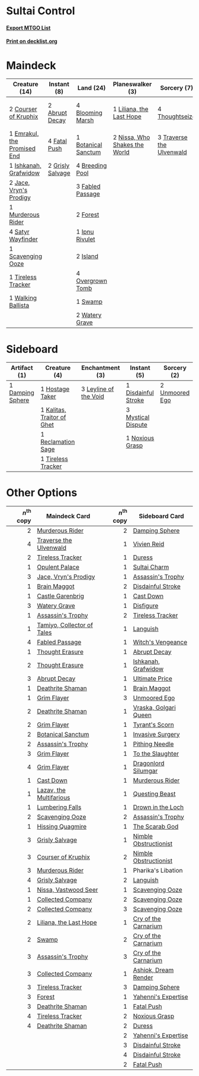 # Sultai Control

#### [Export MTGO List](../collection/Sultai%20Control/Sultai%20Control.txt)
#### [Print on decklist.org](http://decklist.org/?deckmain=2%09Abrupt%20Decay%0A4%09Blooming%20Marsh%0A1%09Botanical%20Sanctum%0A4%09Breeding%20Pool%0A2%09Courser%20of%20Kruphix%0A1%09Emrakul,%20the%20Promised%20End%0A3%09Fabled%20Passage%0A4%09Fatal%20Push%0A2%09Forest%0A2%09Grisly%20Salvage%0A1%09Ipnu%20Rivulet%0A1%09Ishkanah,%20Grafwidow%0A2%09Island%0A2%09Jace,%20Vryn's%20Prodigy%0A1%09Liliana,%20the%20Last%20Hope%0A1%09Murderous%20Rider%0A2%09Nissa,%20Who%20Shakes%20the%20World%0A4%09Overgrown%20Tomb%0A4%09Satyr%20Wayfinder%0A1%09Scavenging%20Ooze%0A1%09Swamp%0A4%09Thoughtseize%0A1%09Tireless%20Tracker%0A3%09Traverse%20the%20Ulvenwald%0A4%09Uro,%20Titan%20of%20Nature's%20Wrath%0A1%09Walking%20Ballista%0A2%09Watery%20Grave&deckside=1%09Damping%20Sphere%0A1%09Disdainful%20Stroke%0A1%09Hostage%20Taker%0A1%09Kalitas,%20Traitor%20of%20Ghet%0A3%09Leyline%20of%20the%20Void%0A3%09Mystical%20Dispute%0A1%09Noxious%20Grasp%0A1%09Reclamation%20Sage%0A1%09Tireless%20Tracker%0A2%09Unmoored%20Ego)
# Maindeck

|                                            Creature (14)                                             |                                        Instant (8)                                        |                                          Land (24)                                           |                                            Planeswalker (3)                                            |                                            Sorcery (7)                                            |         Unknown (4)          |
|------------------------------------------------------------------------------------------------------|-------------------------------------------------------------------------------------------|----------------------------------------------------------------------------------------------|--------------------------------------------------------------------------------------------------------|---------------------------------------------------------------------------------------------------|------------------------------|
|2 [Courser of Kruphix](http://gatherer.wizards.com/Pages/Card/Details.aspx?multiverseid=442153)       |2 [Abrupt Decay](http://gatherer.wizards.com/Pages/Card/Details.aspx?multiverseid=456061)  |4 [Blooming Marsh](http://gatherer.wizards.com/Pages/Card/Details.aspx?multiverseid=417816)   |1 [Liliana, the Last Hope](http://gatherer.wizards.com/Pages/Card/Details.aspx?multiverseid=414388)     |4 [Thoughtseize](http://gatherer.wizards.com/Pages/Card/Details.aspx?multiverseid=438676)          |4 Uro, Titan of Nature's Wrath|
|1 [Emrakul, the Promised End](http://gatherer.wizards.com/Pages/Card/Details.aspx?multiverseid=414295)|4 [Fatal Push](http://gatherer.wizards.com/Pages/Card/Details.aspx?multiverseid=423724)    |1 [Botanical Sanctum](http://gatherer.wizards.com/Pages/Card/Details.aspx?multiverseid=417817)|2 [Nissa, Who Shakes the World](http://gatherer.wizards.com/Pages/Card/Details.aspx?multiverseid=461096)|3 [Traverse the Ulvenwald](http://gatherer.wizards.com/Pages/Card/Details.aspx?multiverseid=409998)|                              |
|1 [Ishkanah, Grafwidow](http://gatherer.wizards.com/Pages/Card/Details.aspx?multiverseid=414463)      |2 [Grisly Salvage](http://gatherer.wizards.com/Pages/Card/Details.aspx?multiverseid=405253)|4 [Breeding Pool](http://gatherer.wizards.com/Pages/Card/Details.aspx?multiverseid=97088)     |                                                                                                        |                                                                                                   |                              |
|2 [Jace, Vryn's Prodigy](http://gatherer.wizards.com/Pages/Card/Details.aspx?multiverseid=398434)     |                                                                                           |3 [Fabled Passage](http://gatherer.wizards.com/Pages/Card/Details.aspx?multiverseid=473206)   |                                                                                                        |                                                                                                   |                              |
|1 [Murderous Rider](http://gatherer.wizards.com/Pages/Card/Details.aspx?multiverseid=473059)          |                                                                                           |2 [Forest](http://gatherer.wizards.com/Pages/Card/Details.aspx?multiverseid=439860)           |                                                                                                        |                                                                                                   |                              |
|4 [Satyr Wayfinder](http://gatherer.wizards.com/Pages/Card/Details.aspx?multiverseid=378508)          |                                                                                           |1 [Ipnu Rivulet](http://gatherer.wizards.com/Pages/Card/Details.aspx?multiverseid=430869)     |                                                                                                        |                                                                                                   |                              |
|1 [Scavenging Ooze](http://gatherer.wizards.com/Pages/Card/Details.aspx?multiverseid=420783)          |                                                                                           |2 [Island](http://gatherer.wizards.com/Pages/Card/Details.aspx?multiverseid=439857)           |                                                                                                        |                                                                                                   |                              |
|1 [Tireless Tracker](http://gatherer.wizards.com/Pages/Card/Details.aspx?multiverseid=409997)         |                                                                                           |4 [Overgrown Tomb](http://gatherer.wizards.com/Pages/Card/Details.aspx?multiverseid=405103)   |                                                                                                        |                                                                                                   |                              |
|1 [Walking Ballista](http://gatherer.wizards.com/Pages/Card/Details.aspx?multiverseid=423848)         |                                                                                           |1 [Swamp](http://gatherer.wizards.com/Pages/Card/Details.aspx?multiverseid=439858)            |                                                                                                        |                                                                                                   |                              |
|                                                                                                      |                                                                                           |2 [Watery Grave](http://gatherer.wizards.com/Pages/Card/Details.aspx?multiverseid=405114)     |                                                                                                        |                                                                                                   |                              |


# Sideboard

|                                       Artifact (1)                                        |                                            Creature (4)                                             |                                        Enchantment (3)                                         |                                         Instant (5)                                          |                                       Sorcery (2)                                       |
|-------------------------------------------------------------------------------------------|-----------------------------------------------------------------------------------------------------|------------------------------------------------------------------------------------------------|----------------------------------------------------------------------------------------------|-----------------------------------------------------------------------------------------|
|1 [Damping Sphere](http://gatherer.wizards.com/Pages/Card/Details.aspx?multiverseid=443101)|1 [Hostage Taker](http://gatherer.wizards.com/Pages/Card/Details.aspx?multiverseid=435379)           |3 [Leyline of the Void](http://gatherer.wizards.com/Pages/Card/Details.aspx?multiverseid=107682)|1 [Disdainful Stroke](http://gatherer.wizards.com/Pages/Card/Details.aspx?multiverseid=420705)|2 [Unmoored Ego](http://gatherer.wizards.com/Pages/Card/Details.aspx?multiverseid=452962)|
|                                                                                           |1 [Kalitas, Traitor of Ghet](http://gatherer.wizards.com/Pages/Card/Details.aspx?multiverseid=407596)|                                                                                                |3 [Mystical Dispute](http://gatherer.wizards.com/Pages/Card/Details.aspx?multiverseid=473020) |                                                                                         |
|                                                                                           |1 [Reclamation Sage](http://gatherer.wizards.com/Pages/Card/Details.aspx?multiverseid=389651)        |                                                                                                |1 [Noxious Grasp](http://gatherer.wizards.com/Pages/Card/Details.aspx?multiverseid=466864)    |                                                                                         |
|                                                                                           |1 [Tireless Tracker](http://gatherer.wizards.com/Pages/Card/Details.aspx?multiverseid=409997)        |                                                                                                |                                                                                              |                                                                                         |


# Other Options

|*n*<sup>th</sup> copy|                                            Maindeck Card                                            |*n*<sup>th</sup> copy|                                         Sideboard Card                                         |
|--------------------:|-----------------------------------------------------------------------------------------------------|--------------------:|------------------------------------------------------------------------------------------------|
|                    2|[Murderous Rider](http://gatherer.wizards.com/Pages/Card/Details.aspx?multiverseid=473059)           |                    2|[Damping Sphere](http://gatherer.wizards.com/Pages/Card/Details.aspx?multiverseid=443101)       |
|                    4|[Traverse the Ulvenwald](http://gatherer.wizards.com/Pages/Card/Details.aspx?multiverseid=409998)    |                    1|[Vivien Reid](http://gatherer.wizards.com/Pages/Card/Details.aspx?multiverseid=447344)          |
|                    2|[Tireless Tracker](http://gatherer.wizards.com/Pages/Card/Details.aspx?multiverseid=409997)          |                    1|[Duress](http://gatherer.wizards.com/Pages/Card/Details.aspx?multiverseid=14557)                |
|                    1|[Opulent Palace](http://gatherer.wizards.com/Pages/Card/Details.aspx?multiverseid=420930)            |                    1|[Sultai Charm](http://gatherer.wizards.com/Pages/Card/Details.aspx?multiverseid=386676)         |
|                    3|[Jace, Vryn's Prodigy](http://gatherer.wizards.com/Pages/Card/Details.aspx?multiverseid=398434)      |                    1|[Assassin's Trophy](http://gatherer.wizards.com/Pages/Card/Details.aspx?multiverseid=452902)    |
|                    1|[Brain Maggot](http://gatherer.wizards.com/Pages/Card/Details.aspx?multiverseid=380382)              |                    2|[Disdainful Stroke](http://gatherer.wizards.com/Pages/Card/Details.aspx?multiverseid=420705)    |
|                    1|[Castle Garenbrig](http://gatherer.wizards.com/Pages/Card/Details.aspx?multiverseid=473202)          |                    1|[Cast Down](http://gatherer.wizards.com/Pages/Card/Details.aspx?multiverseid=442969)            |
|                    3|[Watery Grave](http://gatherer.wizards.com/Pages/Card/Details.aspx?multiverseid=405114)              |                    1|[Disfigure](http://gatherer.wizards.com/Pages/Card/Details.aspx?multiverseid=442076)            |
|                    1|[Assassin's Trophy](http://gatherer.wizards.com/Pages/Card/Details.aspx?multiverseid=452902)         |                    2|[Tireless Tracker](http://gatherer.wizards.com/Pages/Card/Details.aspx?multiverseid=409997)     |
|                    1|[Tamiyo, Collector of Tales](http://gatherer.wizards.com/Pages/Card/Details.aspx?multiverseid=461147)|                    1|[Languish](http://gatherer.wizards.com/Pages/Card/Details.aspx?multiverseid=420731)             |
|                    4|[Fabled Passage](http://gatherer.wizards.com/Pages/Card/Details.aspx?multiverseid=473206)            |                    1|[Witch's Vengeance](http://gatherer.wizards.com/Pages/Card/Details.aspx?multiverseid=473073)    |
|                    1|[Thought Erasure](http://gatherer.wizards.com/Pages/Card/Details.aspx?multiverseid=452956)           |                    1|[Abrupt Decay](http://gatherer.wizards.com/Pages/Card/Details.aspx?multiverseid=456061)         |
|                    2|[Thought Erasure](http://gatherer.wizards.com/Pages/Card/Details.aspx?multiverseid=452956)           |                    1|[Ishkanah, Grafwidow](http://gatherer.wizards.com/Pages/Card/Details.aspx?multiverseid=414463)  |
|                    3|[Abrupt Decay](http://gatherer.wizards.com/Pages/Card/Details.aspx?multiverseid=456061)              |                    1|[Ultimate Price](http://gatherer.wizards.com/Pages/Card/Details.aspx?multiverseid=394735)       |
|                    1|[Deathrite Shaman](http://gatherer.wizards.com/Pages/Card/Details.aspx?multiverseid=413757)          |                    1|[Brain Maggot](http://gatherer.wizards.com/Pages/Card/Details.aspx?multiverseid=380382)         |
|                    1|[Grim Flayer](http://gatherer.wizards.com/Pages/Card/Details.aspx?multiverseid=414489)               |                    3|[Unmoored Ego](http://gatherer.wizards.com/Pages/Card/Details.aspx?multiverseid=452962)         |
|                    2|[Deathrite Shaman](http://gatherer.wizards.com/Pages/Card/Details.aspx?multiverseid=413757)          |                    1|[Vraska, Golgari Queen](http://gatherer.wizards.com/Pages/Card/Details.aspx?multiverseid=452963)|
|                    2|[Grim Flayer](http://gatherer.wizards.com/Pages/Card/Details.aspx?multiverseid=414489)               |                    1|[Tyrant's Scorn](http://gatherer.wizards.com/Pages/Card/Details.aspx?multiverseid=461152)       |
|                    2|[Botanical Sanctum](http://gatherer.wizards.com/Pages/Card/Details.aspx?multiverseid=417817)         |                    1|[Invasive Surgery](http://gatherer.wizards.com/Pages/Card/Details.aspx?multiverseid=409811)     |
|                    2|[Assassin's Trophy](http://gatherer.wizards.com/Pages/Card/Details.aspx?multiverseid=452902)         |                    1|[Pithing Needle](http://gatherer.wizards.com/Pages/Card/Details.aspx?multiverseid=129526)       |
|                    3|[Grim Flayer](http://gatherer.wizards.com/Pages/Card/Details.aspx?multiverseid=414489)               |                    1|[To the Slaughter](http://gatherer.wizards.com/Pages/Card/Details.aspx?multiverseid=409889)     |
|                    4|[Grim Flayer](http://gatherer.wizards.com/Pages/Card/Details.aspx?multiverseid=414489)               |                    1|[Dragonlord Silumgar](http://gatherer.wizards.com/Pages/Card/Details.aspx?multiverseid=394550)  |
|                    1|[Cast Down](http://gatherer.wizards.com/Pages/Card/Details.aspx?multiverseid=442969)                 |                    1|[Murderous Rider](http://gatherer.wizards.com/Pages/Card/Details.aspx?multiverseid=473059)      |
|                    1|[Lazav, the Multifarious](http://gatherer.wizards.com/Pages/Card/Details.aspx?multiverseid=452934)   |                    1|[Questing Beast](http://gatherer.wizards.com/Pages/Card/Details.aspx?multiverseid=473133)       |
|                    1|[Lumbering Falls](http://gatherer.wizards.com/Pages/Card/Details.aspx?multiverseid=401943)           |                    1|[Drown in the Loch](http://gatherer.wizards.com/Pages/Card/Details.aspx?multiverseid=473150)    |
|                    2|[Scavenging Ooze](http://gatherer.wizards.com/Pages/Card/Details.aspx?multiverseid=420783)           |                    2|[Assassin's Trophy](http://gatherer.wizards.com/Pages/Card/Details.aspx?multiverseid=452902)    |
|                    1|[Hissing Quagmire](http://gatherer.wizards.com/Pages/Card/Details.aspx?multiverseid=407681)          |                    1|[The Scarab God](http://gatherer.wizards.com/Pages/Card/Details.aspx?multiverseid=430834)       |
|                    3|[Grisly Salvage](http://gatherer.wizards.com/Pages/Card/Details.aspx?multiverseid=405253)            |                    1|[Nimble Obstructionist](http://gatherer.wizards.com/Pages/Card/Details.aspx?multiverseid=430729)|
|                    3|[Courser of Kruphix](http://gatherer.wizards.com/Pages/Card/Details.aspx?multiverseid=442153)        |                    2|[Nimble Obstructionist](http://gatherer.wizards.com/Pages/Card/Details.aspx?multiverseid=430729)|
|                    3|[Murderous Rider](http://gatherer.wizards.com/Pages/Card/Details.aspx?multiverseid=473059)           |                    1|Pharika's Libation                                                                              |
|                    4|[Grisly Salvage](http://gatherer.wizards.com/Pages/Card/Details.aspx?multiverseid=405253)            |                    2|[Languish](http://gatherer.wizards.com/Pages/Card/Details.aspx?multiverseid=420731)             |
|                    1|[Nissa, Vastwood Seer](http://gatherer.wizards.com/Pages/Card/Details.aspx?multiverseid=398438)      |                    1|[Scavenging Ooze](http://gatherer.wizards.com/Pages/Card/Details.aspx?multiverseid=420783)      |
|                    1|[Collected Company](http://gatherer.wizards.com/Pages/Card/Details.aspx?multiverseid=394519)         |                    2|[Scavenging Ooze](http://gatherer.wizards.com/Pages/Card/Details.aspx?multiverseid=420783)      |
|                    2|[Collected Company](http://gatherer.wizards.com/Pages/Card/Details.aspx?multiverseid=394519)         |                    3|[Scavenging Ooze](http://gatherer.wizards.com/Pages/Card/Details.aspx?multiverseid=420783)      |
|                    2|[Liliana, the Last Hope](http://gatherer.wizards.com/Pages/Card/Details.aspx?multiverseid=414388)    |                    1|[Cry of the Carnarium](http://gatherer.wizards.com/Pages/Card/Details.aspx?multiverseid=457214) |
|                    2|[Swamp](http://gatherer.wizards.com/Pages/Card/Details.aspx?multiverseid=439858)                     |                    2|[Cry of the Carnarium](http://gatherer.wizards.com/Pages/Card/Details.aspx?multiverseid=457214) |
|                    3|[Assassin's Trophy](http://gatherer.wizards.com/Pages/Card/Details.aspx?multiverseid=452902)         |                    3|[Cry of the Carnarium](http://gatherer.wizards.com/Pages/Card/Details.aspx?multiverseid=457214) |
|                    3|[Collected Company](http://gatherer.wizards.com/Pages/Card/Details.aspx?multiverseid=394519)         |                    1|[Ashiok, Dream Render](http://gatherer.wizards.com/Pages/Card/Details.aspx?multiverseid=461155) |
|                    3|[Tireless Tracker](http://gatherer.wizards.com/Pages/Card/Details.aspx?multiverseid=409997)          |                    3|[Damping Sphere](http://gatherer.wizards.com/Pages/Card/Details.aspx?multiverseid=443101)       |
|                    3|[Forest](http://gatherer.wizards.com/Pages/Card/Details.aspx?multiverseid=439860)                    |                    1|[Yahenni's Expertise](http://gatherer.wizards.com/Pages/Card/Details.aspx?multiverseid=423742)  |
|                    3|[Deathrite Shaman](http://gatherer.wizards.com/Pages/Card/Details.aspx?multiverseid=413757)          |                    1|[Fatal Push](http://gatherer.wizards.com/Pages/Card/Details.aspx?multiverseid=423724)           |
|                    4|[Tireless Tracker](http://gatherer.wizards.com/Pages/Card/Details.aspx?multiverseid=409997)          |                    2|[Noxious Grasp](http://gatherer.wizards.com/Pages/Card/Details.aspx?multiverseid=466864)        |
|                    4|[Deathrite Shaman](http://gatherer.wizards.com/Pages/Card/Details.aspx?multiverseid=413757)          |                    2|[Duress](http://gatherer.wizards.com/Pages/Card/Details.aspx?multiverseid=14557)                |
|                     |                                                                                                     |                    2|[Yahenni's Expertise](http://gatherer.wizards.com/Pages/Card/Details.aspx?multiverseid=423742)  |
|                     |                                                                                                     |                    3|[Disdainful Stroke](http://gatherer.wizards.com/Pages/Card/Details.aspx?multiverseid=420705)    |
|                     |                                                                                                     |                    4|[Disdainful Stroke](http://gatherer.wizards.com/Pages/Card/Details.aspx?multiverseid=420705)    |
|                     |                                                                                                     |                    2|[Fatal Push](http://gatherer.wizards.com/Pages/Card/Details.aspx?multiverseid=423724)           |

